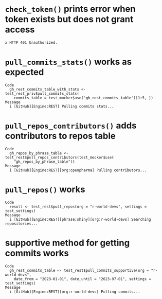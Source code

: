 # `check_token()` prints error when token exists but does not grant access

    x HTTP 401 Unauthorized.

# `pull_commits_stats()` works as expected

    Code
      gh_rest_commits_table_with_stats <- test_rest_priv$pull_commits_stats(
        commits_table = test_mocker$use("gh_rest_commits_table")[1:5, ])
    Message
      i [GitHub][Engine:REST] Pulling commits stats...

# `pull_repos_contributors()` adds contributors to repos table

    Code
      gh_repos_by_phrase_table <- test_rest$pull_repos_contributors(test_mocker$use(
        "gh_repos_by_phrase_table"))
    Message
      i [GitHub][Engine:REST][org:openpharma] Pulling contributors...

# `pull_repos()` works

    Code
      result <- test_rest$pull_repos(org = "r-world-devs", settings = test_settings)
    Message
      i [GitHub][Engine:REST][phrase:shiny][org:r-world-devs] Searching repositories...

# supportive method for getting commits works

    Code
      gh_rest_commits_table <- test_rest$pull_commits_supportive(org = "r-world-devs",
        date_from = "2023-01-01", date_until = "2023-07-01", settings = test_settings)
    Message
      i [GitHub][Engine:REST][org:r-world-devs] Pulling commits...

